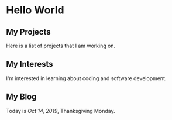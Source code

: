 # Hello World

## My Projects
Here is a list of projects that I am working on.

## My Interests
I'm interested in learning about coding and software development.

## My Blog
Today is *Oct 14, 2019*, Thanksgiving Monday.
